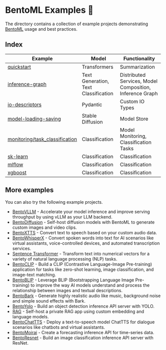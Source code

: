 # BentoML Examples 🎨

The directory contains a collection of example projects demonstrating
[BentoML](https://github.com/bentoml/BentoML) usage and best practices.

## Index

| Example | Model | Functionality |
| --- | --- | --- |
| [quickstart](./quickstart/) | Transformers | Summarization |
| [inference-graph](./inference-graph/) | Text Generation, Text Classification | Distributed Services, Model Composition, Inference Graph |
| [io-descriptors](./io-descriptors/) | Pydantic | Custom IO Types |
| [model-loading-saving](./model-loading-saving/) | Stable Diffusion | Model Store |
| [monitoring/task_classification](./monitoring/task_classification/) | Classification | Model Monitoring, Classification Tasks |
| [sk-learn](./sk-learn/) | Classification | Classification |
| [mlflow](./mlflow/) | Classification | Classification |
| [xgboost](./xgboost/) | Classification | Classification |

## More examples

You can also try the following example projects.

- [BentoVLLM](https://github.com/bentoml/BentoVLLM) - Accelerate your model inference and improve serving throughput by using vLLM as your LLM backend.
- [BentoDiffusion](https://github.com/bentoml/BentoDiffusion) - Self-host diffusion models with BentoML to generate custom images and video clips.
- [BentoXTTS](https://github.com/bentoml/BentoXTTS) - Convert text to speech based on your custom audio data.
- [BentoWhisperX](https://github.com/bentoml/BentoWhisperX) - Convert spoken words into text for AI scenarios like virtual assistants, voice-controlled devices, and automated transcription services.
- [Sentence Transformer](https://github.com/bentoml/BentoSentenceTransformers) - Transform text into numerical vectors for a variety of natural language processing (NLP) tasks.
- [BentoCLIP](https://github.com/bentoml/BentoClip) - Build a CLIP (Contrastive Language-Image Pre-training) application for tasks like zero-shot learning, image classification, and image-text matching.
- [BentoBLIP](https://github.com/bentoml/BentoBlip) - Leverage BLIP (Bootstrapping Language Image Pre-training) to improve the way AI models understand and process the relationship between images and textual descriptions.
- [BentoBark](https://github.com/bentoml/BentoBark) - Generate highly realistic audio like music, background noise and simple sound effects with Bark.
- [BentoYolo](https://github.com/bentoml/BentoYolo) - Build an object detection inference API server with YOLO.
- [RAG](https://github.com/bentoml/rag-tutorials) - Self-host a private RAG app using custom embedding and language models.
- [BentoChatTTS](https://github.com/bentoml/BentoChatTTS) - Deploy a text-to-speech model ChatTTS for dialogue scenarios like chatbots and virtual assistants.
- [BentoMoirai](https://github.com/bentoml/BentoMoirai/) - Create a forecasting inference API for time-series data.
- [BentoResnet](https://github.com/bentoml/BentoResnet) - Build an image classification inference API server with ResNet.
